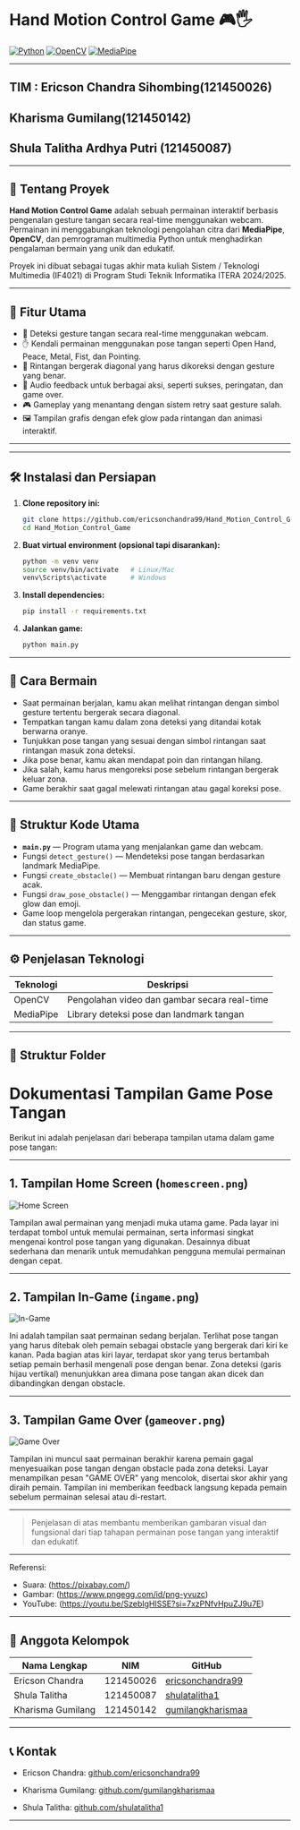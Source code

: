 # Hand Motion Control Game 🎮🖐️

[![Python](https://img.shields.io/badge/Python-3.8%2B-blue)](https://www.python.org/)
[![OpenCV](https://img.shields.io/badge/OpenCV-4.x-green)](https://opencv.org/)
[![MediaPipe](https://img.shields.io/badge/MediaPipe-0.8.x-orange)](https://google.github.io/mediapipe/)

---
TIM : Ericson Chandra Sihombing(121450026)
---
Kharisma Gumilang(121450142)
---
Shula Talitha Ardhya Putri (121450087)
---

---

## 📌 Tentang Proyek

**Hand Motion Control Game** adalah sebuah permainan interaktif berbasis pengenalan gesture tangan secara real-time menggunakan webcam.  
Permainan ini menggabungkan teknologi pengolahan citra dari **MediaPipe**, **OpenCV**, dan pemrograman multimedia Python untuk menghadirkan pengalaman bermain yang unik dan edukatif.

Proyek ini dibuat sebagai tugas akhir mata kuliah Sistem / Teknologi Multimedia (IF4021) di Program Studi Teknik Informatika ITERA 2024/2025.

---

## 🎯 Fitur Utama

- 🎥 Deteksi gesture tangan secara real-time menggunakan webcam.
- ✋ Kendali permainan menggunakan pose tangan seperti Open Hand, Peace, Metal, Fist, dan Pointing.
- 🚧 Rintangan bergerak diagonal yang harus dikoreksi dengan gesture yang benar.
- 🎵 Audio feedback untuk berbagai aksi, seperti sukses, peringatan, dan game over.
- 🎮 Gameplay yang menantang dengan sistem retry saat gesture salah.
- 🖼️ Tampilan grafis dengan efek glow pada rintangan dan animasi interaktif.

---

---

## 🛠️ Instalasi dan Persiapan

1. **Clone repository ini:**

    ```bash
    git clone https://github.com/ericsonchandra99/Hand_Motion_Control_Game.git
    cd Hand_Motion_Control_Game
    ```

2. **Buat virtual environment (opsional tapi disarankan):**

    ```bash
    python -m venv venv
    source venv/bin/activate   # Linux/Mac
    venv\Scripts\activate      # Windows
    ```

3. **Install dependencies:**

    ```bash
    pip install -r requirements.txt
    ```

4. **Jalankan game:**

    ```bash
    python main.py
    ```

---

## 📖 Cara Bermain

- Saat permainan berjalan, kamu akan melihat rintangan dengan simbol gesture tertentu bergerak secara diagonal.
- Tempatkan tangan kamu dalam zona deteksi yang ditandai kotak berwarna oranye.
- Tunjukkan pose tangan yang sesuai dengan simbol rintangan saat rintangan masuk zona deteksi.
- Jika pose benar, kamu akan mendapat poin dan rintangan hilang.
- Jika salah, kamu harus mengoreksi pose sebelum rintangan bergerak keluar zona.
- Game berakhir saat gagal melewati rintangan atau gagal koreksi pose.

---

## 🧩 Struktur Kode Utama

- **`main.py`** — Program utama yang menjalankan game dan webcam.
- Fungsi `detect_gesture()` — Mendeteksi pose tangan berdasarkan landmark MediaPipe.
- Fungsi `create_obstacle()` — Membuat rintangan baru dengan gesture acak.
- Fungsi `draw_pose_obstacle()` — Menggambar rintangan dengan efek glow dan emoji.
- Game loop mengelola pergerakan rintangan, pengecekan gesture, skor, dan status game.

---

## ⚙️ Penjelasan Teknologi

| Teknologi    | Deskripsi                                   |
|--------------|---------------------------------------------|
| OpenCV       | Pengolahan video dan gambar secara real-time|
| MediaPipe    | Library deteksi pose dan landmark tangan     |
---

## 📂 Struktur Folder

# Dokumentasi Tampilan Game Pose Tangan

Berikut ini adalah penjelasan dari beberapa tampilan utama dalam game pose tangan:

---

## 1. Tampilan Home Screen (`homescreen.png`)

![Home Screen](./homescreen.png)

Tampilan awal permainan yang menjadi muka utama game. Pada layar ini terdapat tombol untuk memulai permainan, serta informasi singkat mengenai kontrol pose tangan yang digunakan. Desainnya dibuat sederhana dan menarik untuk memudahkan pengguna memulai permainan dengan cepat.

---

## 2. Tampilan In-Game (`ingame.png`)

![In-Game](./ingame.png)

Ini adalah tampilan saat permainan sedang berjalan. Terlihat pose tangan yang harus ditebak oleh pemain sebagai obstacle yang bergerak dari kiri ke kanan. Pada bagian atas kiri layar, terdapat skor yang terus bertambah setiap pemain berhasil mengenali pose dengan benar. Zona deteksi (garis hijau vertikal) menunjukkan area dimana pose tangan akan dicek dan dibandingkan dengan obstacle.

---

## 3. Tampilan Game Over (`gameover.png`)

![Game Over](./gameover.png)

Tampilan ini muncul saat permainan berakhir karena pemain gagal menyesuaikan pose tangan dengan obstacle pada zona deteksi. Layar menampilkan pesan "GAME OVER" yang mencolok, disertai skor akhir yang diraih pemain. Tampilan ini memberikan feedback langsung kepada pemain sebelum permainan selesai atau di-restart.

---

> Penjelasan di atas membantu memberikan gambaran visual dan fungsional dari tiap tahapan permainan pose tangan yang interaktif dan edukatif.

---
Referensi:
- Suara: (https://pixabay.com/)
- Gambar: (https://www.pngegg.com/id/png-yvuzc)
- YouTube: (https://youtu.be/SzebIgHlSSE?si=7xzPNfvHpuZJ9u7E)

---

## 👥 Anggota Kelompok

| Nama Lengkap       | NIM       | GitHub                                      |
|--------------------|-----------|---------------------------------------------|
| Ericson Chandra    | 121450026 | [ericsonchandra99](https://github.com/ericsonchandra99)  |
| Shula Talitha      | 121450087 | [shulatalitha1](https://github.com/shulatalitha1)   |
| Kharisma Gumilang  | 121450142 | [gumilangkharismaa](https://github.com/gumilangkharismaa) |

---

## 📞 Kontak

- Ericson Chandra: [github.com/ericsonchandra99](https://github.com/ericsonchandra99)

- Kharisma Gumilang: [github.com/gumilangkharismaa](https://github.com/gumilangkharismaa)

- Shula Talitha: [github.com/shulatalitha1](https://github.com/shulatalitha1)
---


